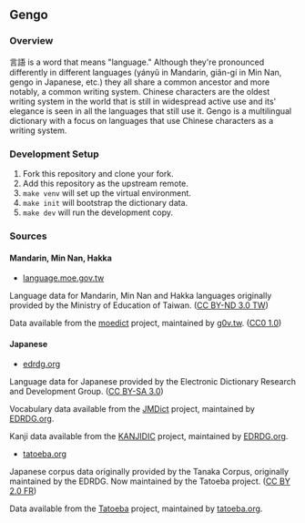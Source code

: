 ## Gengo

### Overview
言語 is a word that means "language." Although they're pronounced differently in different languages (yányǔ in Mandarin, giân-gí in Min Nan, gengo in Japanese, etc.) they all share a common ancestor and more notably, a common writing system. Chinese characters are the oldest writing system in the world that is still in widespread active use and its' elegance is seen in all the languages that still use it. Gengo is a multilingual dictionary with a focus on languages that use Chinese characters as a writing system.

### Development Setup
1. Fork this repository and clone your fork.
2. Add this repository as the upstream remote.
3. `make venv` will set up the virtual environment.
4. `make init` will bootstrap the dictionary data.
5. `make dev` will run the development copy.

### Sources

#### Mandarin, Min Nan, Hakka
* [language.moe.gov.tw](https://language.moe.gov.tw)

Language data for Mandarin, Min Nan and Hakka languages originally provided by the Ministry of Education of Taiwan. ([CC BY-ND 3.0 TW](https://language.moe.gov.tw/001/Upload/Files/site_content/M0001/respub/index.html))

Data available from the [moedict](https://github.com/g0v/moedict-webkit) project, maintained by [g0v.tw](https://g0v.tw). ([CC0 1.0](https://github.com/g0v/moedict-webkit#cc0-10-%E5%85%AC%E7%9C%BE%E9%A0%98%E5%9F%9F%E8%B2%A2%E7%8D%BB%E5%AE%A3%E5%91%8A))

#### Japanese
* [edrdg.org](http://www.edrdg.org)

Language data for Japanese provided by the Electronic Dictionary Research and Development Group. ([CC BY-SA 3.0](https://www.edrdg.org/edrdg/licence.html))

Vocabulary data available from the [JMDict](http://www.edrdg.org/jmdict/j_jmdict.html) project, maintained by [EDRDG.org](https://edrdg.org).

Kanji data available from the [KANJIDIC](http://www.edrdg.org/wiki/index.php/KANJIDIC_Project) project, maintained by [EDRDG.org](https://edrdg.org).

* [tatoeba.org](https://tatoeba.org)

Japanese corpus data originally provided by the Tanaka Corpus, originally maintained by the EDRDG. Now maintained by the Tatoeba project. ([CC BY 2.0 FR](https://tatoeba.org/eng/downloads))

Data available from the [Tatoeba](https://tatoeba.org/eng/downloads) project, maintained by [tatoeba.org](https://tatoeba.org).

